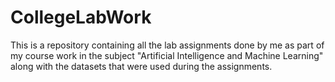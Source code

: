 # CollegeLabWork
This is a repository containing all the lab assignments done by me as part of my course work in the subject "Artificial Intelligence and Machine Learning" along with the datasets that were used during the assignments.
